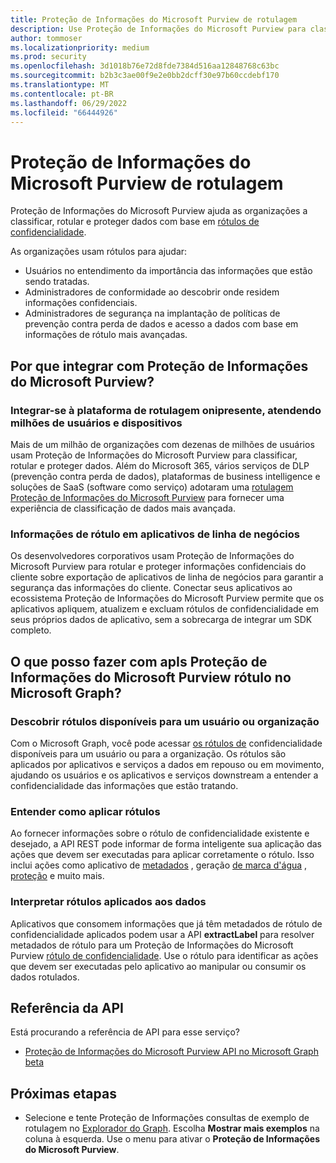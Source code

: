 ```yaml
---
title: Proteção de Informações do Microsoft Purview de rotulagem
description: Use Proteção de Informações do Microsoft Purview para classificar, rotular e proteger dados com base em rótulos de confidencialidade. Saiba como usar APIs de rótulo no Microsoft Graph.
author: tommoser
ms.localizationpriority: medium
ms.prod: security
ms.openlocfilehash: 3d1018b76e72d8fde7384d516aa12848768c63bc
ms.sourcegitcommit: b2b3c3ae00f9e2e0bb2dcff30e97b60ccdebf170
ms.translationtype: MT
ms.contentlocale: pt-BR
ms.lasthandoff: 06/29/2022
ms.locfileid: "66444926"
---
```

# <a name="microsoft-purview-information-protection-labeling-overview"></a>Proteção de Informações do Microsoft Purview de rotulagem

Proteção de Informações do Microsoft Purview ajuda as organizações a classificar, rotular e proteger dados com base em [rótulos de confidencialidade](/Office365/SecurityCompliance/sensitivity-labels).

As organizações usam rótulos para ajudar:

* Usuários no entendimento da importância das informações que estão sendo tratadas.
* Administradores de conformidade ao descobrir onde residem informações confidenciais.
* Administradores de segurança na implantação de políticas de prevenção contra perda de dados e acesso a dados com base em informações de rótulo mais avançadas.

## <a name="why-integrate-with-microsoft-purview-information-protection"></a>Por que integrar com Proteção de Informações do Microsoft Purview?

### <a name="integrate-with-the-ubiquitous-labeling-platform-servicing-millions-of-users-and-devices"></a>Integrar-se à plataforma de rotulagem onipresente, atendendo milhões de usuários e dispositivos

Mais de um milhão de organizações com dezenas de milhões de usuários usam Proteção de Informações do Microsoft Purview para classificar, rotular e proteger dados.  Além do Microsoft 365, vários serviços de DLP (prevenção contra perda de dados), plataformas de business intelligence e soluções de SaaS (software como serviço) adotaram uma [rotulagem Proteção de Informações do Microsoft Purview](https://www.microsoft.com/security/technology/information-protection) para fornecer uma experiência de classificação de dados mais avançada. 

### <a name="label-information-in-line-of-business-applications"></a>Informações de rótulo em aplicativos de linha de negócios

Os desenvolvedores corporativos usam Proteção de Informações do Microsoft Purview para rotular e proteger informações confidenciais do cliente sobre exportação de aplicativos de linha de negócios para garantir a segurança das informações do cliente. Conectar seus aplicativos ao ecossistema Proteção de Informações do Microsoft Purview permite que os aplicativos apliquem, atualizem e excluam rótulos de confidencialidade em seus próprios dados de aplicativo, sem a sobrecarga de integrar um SDK completo.[](/Office365/SecurityCompliance/sensitivity-labels)

## <a name="what-can-i-do-with-microsoft-purview-information-protection-label-apis-in-microsoft-graph"></a>O que posso fazer com apIs Proteção de Informações do Microsoft Purview rótulo no Microsoft Graph? 

### <a name="discover-labels-available-to-a-user-or-organization"></a>Descobrir rótulos disponíveis para um usuário ou organização

Com o Microsoft Graph, você pode acessar [os rótulos de](/graph/api/resources/informationprotectionlabel) confidencialidade disponíveis para um usuário ou para a organização. Os rótulos são aplicados por aplicativos e serviços a dados em repouso ou em movimento, ajudando os usuários e os aplicativos e serviços downstream a entender a confidencialidade das informações que estão tratando.

### <a name="understand-how-to-apply-labels"></a>Entender como aplicar rótulos

Ao fornecer informações sobre o rótulo de confidencialidade existente e desejado, a API REST pode informar de forma inteligente sua aplicação das ações [](/graph/api/resources/informationprotectionaction) que devem ser executadas para aplicar corretamente o rótulo. Isso inclui ações como aplicativo de [metadados](/graph/api/resources/metadataaction) , geração [de marca d'água](/graph/api/resources/addwatermarkaction) , [proteção](/graph/api/resources/protectbytemplateaction) e muito mais.

### <a name="interpret-labels-applied-to-data"></a>Interpretar rótulos aplicados aos dados

Aplicativos que consomem informações [](/graph/api/resources/metadataaction) que já têm metadados de rótulo de confidencialidade aplicados podem usar a API **extractLabel** para resolver metadados de rótulo para um Proteção de Informações do Microsoft Purview [rótulo de confidencialidade](/graph/api/resources/informationprotectionlabel). Use o rótulo para identificar as ações que devem ser executadas pelo aplicativo ao manipular ou consumir os dados rotulados. 

## <a name="api-reference"></a>Referência da API

Está procurando a referência de API para esse serviço?

- [Proteção de Informações do Microsoft Purview API no Microsoft Graph beta](/graph/api/resources/informationprotectionlabel)

## <a name="next-steps"></a>Próximas etapas

- Selecione e tente Proteção de Informações consultas de exemplo de rotulagem no [Explorador do Graph](https://developer.microsoft.com/graph/graph-explorer). Escolha **Mostrar mais exemplos** na coluna à esquerda. Use o menu para ativar o **Proteção de Informações do Microsoft Purview**.
